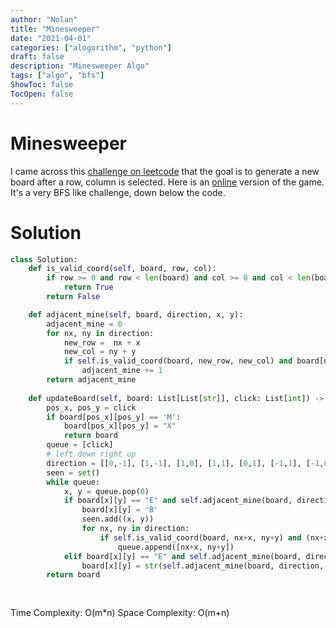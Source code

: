 ```yaml
---
author: "Nolan"
title: "Minesweeper"
date: "2021-04-01"
categories: ["alogorithm", "python"]
draft: false
description: "Minesweeper Algo"
tags: ["algo", "bfs"]
ShowToc: false
TocOpen: false
---
```


# Minesweeper

I came across this [challenge on leetcode](https://leetcode.com/problems/minesweeper/) that the goal is to generate a new board after a row, column is selected.
Here is an [online](https://minesweeperonline.com/) version of the game.
It's a very BFS like challenge, down below the code.


# Solution

```python
class Solution:
    def is_valid_coord(self, board, row, col):
        if row >= 0 and row < len(board) and col >= 0 and col < len(board[0]):
            return True
        return False

    def adjacent_mine(self, board, direction, x, y):
        adjacent_mine = 0
        for nx, ny in direction:
            new_row =  nx + x
            new_col = ny + y
            if self.is_valid_coord(board, new_row, new_col) and board[new_row][new_col] == 'M':
                adjacent_mine += 1
        return adjacent_mine
    
    def updateBoard(self, board: List[List[str]], click: List[int]) -> List[List[str]]:
        pos_x, pos_y = click
        if board[pos_x][pos_y] == 'M':
            board[pos_x][pos_y] = "X"
            return board
        queue = [click]
        # left down right up
        direction = [[0,-1], [1,-1], [1,0], [1,1], [0,1], [-1,1], [-1,0], [-1,-1]]
        seen = set()
        while queue:
            x, y = queue.pop(0)
            if board[x][y] == "E" and self.adjacent_mine(board, direction, x, y) == 0:
                board[x][y] = 'B'
                seen.add((x, y))
                for nx, ny in direction:
                    if self.is_valid_coord(board, nx+x, ny+y) and (nx+x, ny+y) not in seen:
                        queue.append([nx+x, ny+y])
            elif board[x][y] == "E" and self.adjacent_mine(board, direction, x, y) >= 0:
                board[x][y] = str(self.adjacent_mine(board, direction, x, y))
        return board
            
        
```

Time Complexity: O(m*n)
Space Complexity: O(m+n)